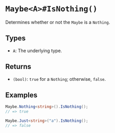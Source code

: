 # `Maybe<A>#IsNothing()`

Determines whether or not the `Maybe` is a `Nothing`.

## Types

* `A`: The underlying type.

## Returns

* `(bool)`: `true` for a `Nothing`; otherwise, `false`.

## Examples

```csharp
Maybe.Nothing<string>().IsNothing();
// => true

Maybe.Just<string>("a").IsNothing();
// => false
```
